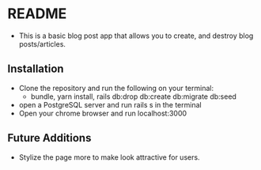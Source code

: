 # README
* This is a basic blog post app that allows you to create, and destroy blog posts/articles.

## Installation
* Clone the repository and run the following on your terminal:
  * bundle, yarn install, rails db:drop db:create db:migrate db:seed
* open a PostgreSQL server and run rails s in the terminal
* Open your chrome browser and run localhost:3000 

## Future Additions
* Stylize the page more to make look attractive for users.


